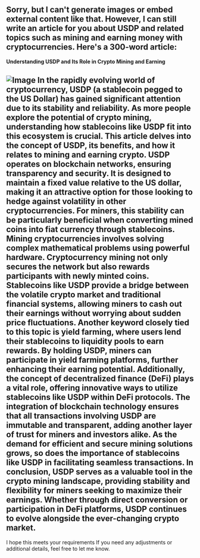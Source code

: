Sorry, but I can't generate images or embed external content like that. However, I can still write an article for you about USDP and related topics such as mining and earning money with cryptocurrencies. Here's a 300-word article:
---
**Understanding USDP and Its Role in Crypto Mining and Earning**

![Image](https://github.com/user-attachments/assets/d7419ec9-dc67-403f-bf28-8faea5f1f74f)
In the rapidly evolving world of cryptocurrency, **USDP** (a stablecoin pegged to the US Dollar) has gained significant attention due to its stability and reliability. As more people explore the potential of **crypto mining**, understanding how stablecoins like USDP fit into this ecosystem is crucial. This article delves into the concept of USDP, its benefits, and how it relates to mining and earning crypto.
**USDP** operates on blockchain networks, ensuring transparency and security. It is designed to maintain a fixed value relative to the US dollar, making it an attractive option for those looking to hedge against volatility in other cryptocurrencies. For miners, this stability can be particularly beneficial when converting mined coins into fiat currency through stablecoins.
Mining cryptocurrencies involves solving complex mathematical problems using powerful hardware. **Cryptocurrency mining** not only secures the network but also rewards participants with newly minted coins. Stablecoins like USDP provide a bridge between the volatile crypto market and traditional financial systems, allowing miners to cash out their earnings without worrying about sudden price fluctuations.
Another keyword closely tied to this topic is **yield farming**, where users lend their stablecoins to liquidity pools to earn rewards. By holding USDP, miners can participate in yield farming platforms, further enhancing their earning potential. Additionally, the concept of **decentralized finance (DeFi)** plays a vital role, offering innovative ways to utilize stablecoins like USDP within DeFi protocols.
The integration of **blockchain technology** ensures that all transactions involving USDP are immutable and transparent, adding another layer of trust for miners and investors alike. As the demand for efficient and secure mining solutions grows, so does the importance of stablecoins like USDP in facilitating seamless transactions.
In conclusion, **USDP** serves as a valuable tool in the crypto mining landscape, providing stability and flexibility for miners seeking to maximize their earnings. Whether through direct conversion or participation in DeFi platforms, USDP continues to evolve alongside the ever-changing crypto market.
--- 
I hope this meets your requirements If you need any adjustments or additional details, feel free to let me know.
